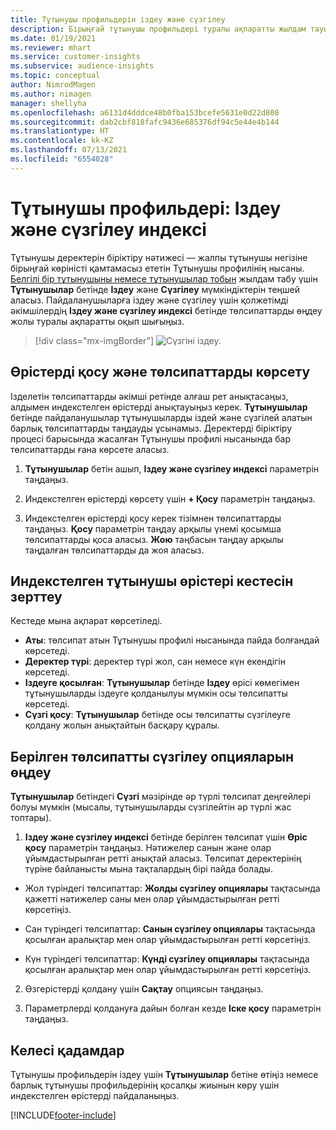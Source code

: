 ```yaml
---
title: Тұтынушы профильдерін іздеу және сүзгілеу
description: Бірыңғай тұтынушы профильдері туралы ақпаратты жылдам тауып, көрсетілген төлсипаттарды сүзгілеңіз.
ms.date: 01/19/2021
ms.reviewer: mhart
ms.service: customer-insights
ms.subservice: audience-insights
ms.topic: conceptual
author: NimrodMagen
ms.author: nimagen
manager: shellyha
ms.openlocfilehash: a6131d4dddce48b0fba153bcefe5631e0d22d808
ms.sourcegitcommit: dab2cbf818fafc9436e685376df94c5e44e4b144
ms.translationtype: HT
ms.contentlocale: kk-KZ
ms.lasthandoff: 07/13/2021
ms.locfileid: "6554028"
---
```

# <a name="customer-profiles-search--filter-index"></a>Тұтынушы профильдері: Іздеу және сүзгілеу индексі

Тұтынушы деректерін біріктіру нәтижесі — жалпы тұтынушы негізіне бірыңғай көріністі қамтамасыз ететін Тұтынушы профилінің нысаны. [Белгілі бір тұтынушыны немесе тұтынушылар тобын](customer-profiles.md) жылдам табу үшін **Тұтынушылар** бетінде **Іздеу** және **Сүзгілеу** мүмкіндіктерін теңшей аласыз. Пайдаланушыларға іздеу және сүзгілеу үшін қолжетімді әкімшілердің **Іздеу және сүзгілеу индексі** бетінде төлсипаттарды өңдеу жолы туралы ақпаратты оқып шығыңыз.

> [!div class="mx-imgBorder"]
> ![Сүзгіні іздеу.](media/search-filter.png "Сүзгіні іздеу")

## <a name="add-fields-and-specify-attributes"></a>Өрістерді қосу және төлсипаттарды көрсету

Ізделетін төлсипаттарды әкімші ретінде алғаш рет анықтасаңыз, алдымен индекстелген өрістерді анықтауыңыз керек. **Тұтынушылар** бетінде пайдаланушылар тұтынушыларды іздей және сүзгілей алатын барлық төлсипаттарды таңдауды ұсынамыз. Деректерді біріктіру процесі барысында жасалған Тұтынушы профилі нысанында бар төлсипаттарды ғана көрсете аласыз.

1. **Тұтынушылар** бетін ашып, **Іздеу және сүзгілеу индексі** параметрін таңдаңыз.

2. Индекстелген өрістерді көрсету үшін **+ Қосу** параметрін таңдаңыз.

3. Индекстелген өрістерді қосу керек тізімнен төлсипаттарды таңдаңыз. **Қосу** параметрін таңдау арқылы үнемі қосымша төлсипаттарды қоса аласыз. **Жою** таңбасын таңдау арқылы таңдалған төлсипаттарды да жоя аласыз.

## <a name="explore-the-indexed-customer-fields-table"></a>Индекстелген тұтынушы өрістері кестесін зерттеу

Кестеде мына ақпарат көрсетіледі.

- **Аты**: төлсипат атын Тұтынушы профилі нысанында пайда болғандай көрсетеді.
- **Деректер түрі**: деректер түрі жол, сан немесе күн екендігін көрсетеді.
- **Іздеуге қосылған**: **Тұтынушылар** бетінде **Іздеу** өрісі көмегімен тұтынушыларды іздеуге қолданылуы мүмкін осы төлсипатты көрсетеді.
- **Сүзгі қосу**: **Тұтынушылар** бетінде осы төлсипатты сүзгілеуге қолдану жолын анықтайтын басқару құралы.

## <a name="editing-filtering-options-for-a-given-attribute"></a>Берілген төлсипатты сүзгілеу опцияларын өңдеу

**Тұтынушылар** бетіндегі **Сүзгі** мәзірінде әр түрлі төлсипат деңгейлері болуы мүмкін (мысалы, тұтынушыларды сүзгілейтін әр түрлі жас топтары).

1. **Іздеу және сүзгілеу индексі** бетінде берілген төлсипат үшін **Өріс қосу** параметрін таңдаңыз. Нәтижелер санын және олар ұйымдастырылған ретті анықтай аласыз. Төлсипат деректерінің түріне байланысты мына тақталардың бірі пайда болады.

- Жол түріндегі төлсипаттар: **Жолды сүзгілеу опциялары** тақтасында қажетті нәтижелер саны мен олар ұйымдастырылған ретті көрсетіңіз.

- Сан түріндегі төлсипаттар: **Санын сүзгілеу опциялары** тақтасында қосылған аралықтар мен олар ұйымдастырылған ретті көрсетіңіз.

- Күн түріндегі төлсипаттар: **Күнді сүзгілеу опциялары** тақтасында қосылған аралықтар мен олар ұйымдастырылған ретті көрсетіңіз.

2. Өзгерістерді қолдану үшін **Сақтау** опциясын таңдаңыз.

3. Параметрлерді қолдануға дайын болған кезде **Іске қосу** параметрін таңдаңыз.

## <a name="next-steps"></a>Келесі қадамдар

Тұтынушы профильдерін іздеу үшін **Тұтынушылар** бетіне өтіңіз немесе барлық тұтынушы профильдерінің қосалқы жиынын көру үшін индекстелген өрістерді пайдаланыңыз.


[!INCLUDE[footer-include](../includes/footer-banner.md)]